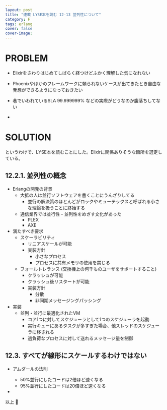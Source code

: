 ```yaml
---
layout: post
title: "連載 LYSE本を読む 12-13 並列性について"
category: F
tags: erlang
cover: false
cover-image:
---
```


# PROBLEM
- Elixirをさわりはじめてしばらく経つけどふかく理解した気になれない
- Phoenixやほかのフレームワークに頼られないケースが出てきたとき自由な発想ができるようになっておきたい
- 巷でいわれているSLA 99.999999% などの実際がどうなのか腹落ちしてない

-

# SOLUTION
というわけで、LYSE本を読むことにした。Elixirに関係ありそうな箇所を選定している。

## 12.2.1. 並列性の概念
- Erlangの開発の背景
    - 大抵の人は並行ソフトウェアを書くことにうんざりしてる
        - 並行の解決策のほとんどがロックやミューテックスと呼ばれる小さな理論を扱うことに終始する
    - 通信業界では並行性・並列性をめざす文化があった
        - PLEX
        - AXE
- 満たすべき要求
    - スケーラビリティ
        - リニアスケールが可能
        - 実装方針
            - 小さなプロセス
            - プロセスに共有メモリの使用を禁じる
    - フォールトレランス (交換機上の何千ものユーザをサポートすること)
        - クラッシュが可能
        - クラッシュ後リスタートが可能
        - 実装方針
            - 分散
            - 非同期メッセージングパッシング
- 実装
    - 並列・並行に最適化されたVM
        - コア1つに対してスケジューラとして1つのスケジューラを起動
        - 実行キューにあるタスクが多すぎた場合、他スレッドのスケジューラに移される
        - 過負荷なプロセスに対して送れるメッセージ量を制御

## 12.3. すべてが線形にスケールするわけではない
- アムダールの法則
    - 50%並行にしたコードは2倍ほど速くなる
    - 95%並行にしたコードは20倍ほど速くなる


-

以上 :construction_worker:
